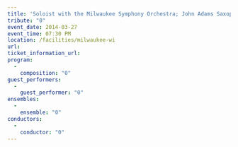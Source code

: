 ```yaml
---
title: 'Soloist with the Milwaukee Symphony Orchestra; John Adams Saxophone Concerto'
tribute: "0"
event_date: 2014-03-27
event_time: 07:30 PM
location: /facilities/milwaukee-wi
url: 
ticket_information_url: 
program: 
  -
    composition: "0"
guest_performers: 
  -
    guest_performer: "0"
ensembles: 
  -
    ensemble: "0"
conductors: 
  -
    conductor: "0"
---
```

